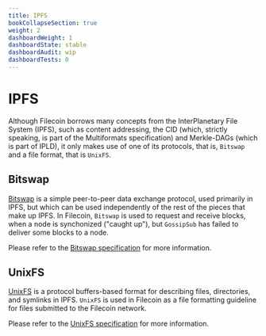 ```yaml
---
title: IPFS
bookCollapseSection: true
weight: 2
dashboardWeight: 1
dashboardState: stable
dashboardAudit: wip
dashboardTests: 0
---
```


# IPFS

Although Filecoin borrows many concepts from the InterPlanetary File System (IPFS), such as content addressing, the CID (which, strictly speaking, is part of the Multiformats specification) and Merkle-DAGs (which is part of IPLD), it only makes use of one of its protocols, that is, `Bitswap` and a file format, that is `UnixFS`.

## Bitswap

[Bitswap](https://github.com/ipfs/go-bitswap) is a simple peer-to-peer data exchange protocol, used primarily in IPFS, but which can be used independently of the rest of the pieces that make up IPFS. In Filecoin, `Bitswap` is used to request and receive blocks, when a node is synchonized ("caught up"), but `GossipSub` has failed to deliver some blocks to a node. 

Please refer to the [Bitswap specification](https://github.com/ipfs/specs/blob/master/BITSWAP.md) for more information.


## UnixFS

[UnixFS](https://github.com/ipfs/go-unixfs) is a protocol buffers-based format for describing files, directories, and symlinks in IPFS. `UnixFS` is used in Filecoin as a file formatting guideline for files submitted to the Filecoin network.

Please refer to the [UnixFS specification](https://github.com/ipfs/specs/blob/master/UNIXFS.md) for more information.

